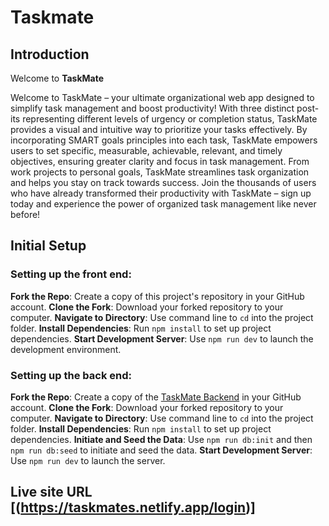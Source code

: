 # Taskmate

## Introduction

Welcome to **TaskMate**

Welcome to TaskMate – your ultimate organizational web app designed to simplify task management and boost productivity! With three distinct post-its representing different levels of urgency or completion status, TaskMate provides a visual and intuitive way to prioritize your tasks effectively. By incorporating SMART goals principles into each task, TaskMate empowers users to set specific, measurable, achievable, relevant, and timely objectives, ensuring greater clarity and focus in task management. From work projects to personal goals, TaskMate streamlines task organization and helps you stay on track towards success. Join the thousands of users who have already transformed their productivity with TaskMate – sign up today and experience the power of organized task management like never before!

## Initial Setup

### Setting up the front end:

**Fork the Repo**: Create a copy of this project's repository in your GitHub account.
**Clone the Fork**: Download your forked repository to your computer.
**Navigate to Directory**: Use command line to `cd` into the project folder.
**Install Dependencies**: Run `npm install` to set up project dependencies.
**Start Development Server**: Use `npm run dev` to launch the development environment.

### Setting up the back end:

**Fork the Repo**: Create a copy of the [TaskMate Backend](https://github.com/haiyahperez/jwt-auth-backend-taskmate) in your GitHub account.
**Clone the Fork**: Download your forked repository to your computer.
**Navigate to Directory**: Use command line to `cd` into the project folder.
**Install Dependencies**: Run `npm install` to set up project dependencies.
**Initiate and Seed the Data**: Use `npm run db:init` and then `npm run db:seed` to initiate and seed the data.
**Start Development Server**: Use `npm run dev` to launch the server.

## Live site URL [(https://taskmates.netlify.app/login)]
